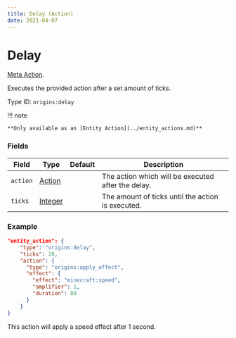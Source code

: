 ```yaml
---
title: Delay (Action)
date: 2021-04-07
---
```

# Delay

[Meta Action](../meta_actions.md).

Executes the provided action after a set amount of ticks.

Type ID: `origins:delay`

!!! note

    **Only available as an [Entity Action](../entity_actions.md)**

### Fields

Field  | Type | Default | Description
-------|------|---------|-------------
`action` | [Action](../actions.md) | | The action which will be executed after the delay.
`ticks` | [Integer](../data_types/integer.md) | | The amount of ticks until the action is executed.

### Example

```json
"entity_action": {
    "type": "origins:delay",
    "ticks": 20,
    "action": {
      "type": "origins:apply_effect",
      "effect": {
        "effect": "minecraft:speed",
        "amplifier": 1,
        "duration": 80
      }
    }
}
```
This action will apply a speed effect after 1 second.
